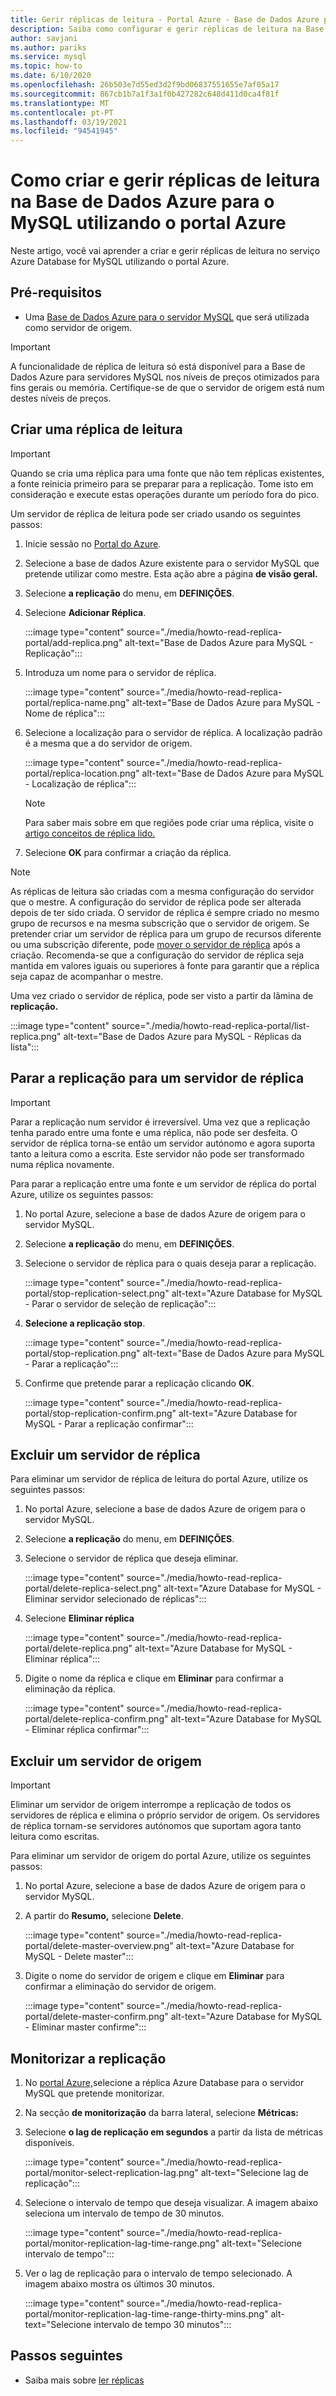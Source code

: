 ```yaml
---
title: Gerir réplicas de leitura - Portal Azure - Base de Dados Azure para MySQL
description: Saiba como configurar e gerir réplicas de leitura na Base de Dados Azure para o MySQL utilizando o portal Azure.
author: savjani
ms.author: pariks
ms.service: mysql
ms.topic: how-to
ms.date: 6/10/2020
ms.openlocfilehash: 26b503e7d55ed3d2f9bd06837551655e7af05a17
ms.sourcegitcommit: 867cb1b7a1f3a1f0b427282c648d411d0ca4f81f
ms.translationtype: MT
ms.contentlocale: pt-PT
ms.lasthandoff: 03/19/2021
ms.locfileid: "94541945"
---
```

# <a name="how-to-create-and-manage-read-replicas-in-azure-database-for-mysql-using-the-azure-portal"></a>Como criar e gerir réplicas de leitura na Base de Dados Azure para o MySQL utilizando o portal Azure

Neste artigo, você vai aprender a criar e gerir réplicas de leitura no serviço Azure Database for MySQL utilizando o portal Azure.

## <a name="prerequisites"></a>Pré-requisitos

- Uma [Base de Dados Azure para o servidor MySQL](quickstart-create-mysql-server-database-using-azure-portal.md) que será utilizada como servidor de origem.

> [!IMPORTANT]
> A funcionalidade de réplica de leitura só está disponível para a Base de Dados Azure para servidores MySQL nos níveis de preços otimizados para fins gerais ou memória. Certifique-se de que o servidor de origem está num destes níveis de preços.

## <a name="create-a-read-replica"></a>Criar uma réplica de leitura

> [!IMPORTANT]
> Quando se cria uma réplica para uma fonte que não tem réplicas existentes, a fonte reinicia primeiro para se preparar para a replicação. Tome isto em consideração e execute estas operações durante um período fora do pico.

Um servidor de réplica de leitura pode ser criado usando os seguintes passos:

1. Inicie sessão no [Portal do Azure](https://portal.azure.com/).

2. Selecione a base de dados Azure existente para o servidor MySQL que pretende utilizar como mestre. Esta ação abre a página **de visão geral.**

3. Selecione **a replicação** do menu, em **DEFINIÇÕES**.

4. Selecione **Adicionar Réplica**.

   :::image type="content" source="./media/howto-read-replica-portal/add-replica.png" alt-text="Base de Dados Azure para MySQL - Replicação":::

5. Introduza um nome para o servidor de réplica.

    :::image type="content" source="./media/howto-read-replica-portal/replica-name.png" alt-text="Base de Dados Azure para MySQL - Nome de réplica":::

6. Selecione a localização para o servidor de réplica. A localização padrão é a mesma que a do servidor de origem.

    :::image type="content" source="./media/howto-read-replica-portal/replica-location.png" alt-text="Base de Dados Azure para MySQL - Localização de réplica":::

   > [!NOTE]
   > Para saber mais sobre em que regiões pode criar uma réplica, visite o [artigo conceitos de réplica lido.](concepts-read-replicas.md) 

7. Selecione **OK** para confirmar a criação da réplica.

> [!NOTE]
> As réplicas de leitura são criadas com a mesma configuração do servidor que o mestre. A configuração do servidor de réplica pode ser alterada depois de ter sido criada. O servidor de réplica é sempre criado no mesmo grupo de recursos e na mesma subscrição que o servidor de origem. Se pretender criar um servidor de réplica para um grupo de recursos diferente ou uma subscrição diferente, pode [mover o servidor de réplica](../azure-resource-manager/management/move-resource-group-and-subscription.md) após a criação. Recomenda-se que a configuração do servidor de réplica seja mantida em valores iguais ou superiores à fonte para garantir que a réplica seja capaz de acompanhar o mestre.

Uma vez criado o servidor de réplica, pode ser visto a partir da lâmina de **replicação.**

   :::image type="content" source="./media/howto-read-replica-portal/list-replica.png" alt-text="Base de Dados Azure para MySQL - Réplicas da lista":::

## <a name="stop-replication-to-a-replica-server"></a>Parar a replicação para um servidor de réplica

> [!IMPORTANT]
> Parar a replicação num servidor é irreversível. Uma vez que a replicação tenha parado entre uma fonte e uma réplica, não pode ser desfeita. O servidor de réplica torna-se então um servidor autónomo e agora suporta tanto a leitura como a escrita. Este servidor não pode ser transformado numa réplica novamente.

Para parar a replicação entre uma fonte e um servidor de réplica do portal Azure, utilize os seguintes passos:

1. No portal Azure, selecione a base de dados Azure de origem para o servidor MySQL. 

2. Selecione **a replicação** do menu, em **DEFINIÇÕES**.

3. Selecione o servidor de réplica para o quais deseja parar a replicação.

   :::image type="content" source="./media/howto-read-replica-portal/stop-replication-select.png" alt-text="Azure Database for MySQL - Parar o servidor de seleção de replicação":::

4. **Selecione a replicação stop**.

   :::image type="content" source="./media/howto-read-replica-portal/stop-replication.png" alt-text="Base de Dados Azure para MySQL - Parar a replicação":::

5. Confirme que pretende parar a replicação clicando **OK**.

   :::image type="content" source="./media/howto-read-replica-portal/stop-replication-confirm.png" alt-text="Azure Database for MySQL - Parar a replicação confirmar":::

## <a name="delete-a-replica-server"></a>Excluir um servidor de réplica

Para eliminar um servidor de réplica de leitura do portal Azure, utilize os seguintes passos:

1. No portal Azure, selecione a base de dados Azure de origem para o servidor MySQL.

2. Selecione **a replicação** do menu, em **DEFINIÇÕES**.

3. Selecione o servidor de réplica que deseja eliminar.

   :::image type="content" source="./media/howto-read-replica-portal/delete-replica-select.png" alt-text="Azure Database for MySQL - Eliminar servidor selecionado de réplicas":::

4. Selecione **Eliminar réplica**

   :::image type="content" source="./media/howto-read-replica-portal/delete-replica.png" alt-text="Azure Database for MySQL - Eliminar réplica":::

5. Digite o nome da réplica e clique em **Eliminar** para confirmar a eliminação da réplica.  

   :::image type="content" source="./media/howto-read-replica-portal/delete-replica-confirm.png" alt-text="Azure Database for MySQL - Eliminar réplica confirmar":::

## <a name="delete-a-source-server"></a>Excluir um servidor de origem

> [!IMPORTANT]
> Eliminar um servidor de origem interrompe a replicação de todos os servidores de réplica e elimina o próprio servidor de origem. Os servidores de réplica tornam-se servidores autónomos que suportam agora tanto leitura como escritas.

Para eliminar um servidor de origem do portal Azure, utilize os seguintes passos:

1. No portal Azure, selecione a base de dados Azure de origem para o servidor MySQL.

2. A partir do **Resumo,** selecione **Delete**.

   :::image type="content" source="./media/howto-read-replica-portal/delete-master-overview.png" alt-text="Azure Database for MySQL - Delete master":::

3. Digite o nome do servidor de origem e clique em **Eliminar** para confirmar a eliminação do servidor de origem.  

   :::image type="content" source="./media/howto-read-replica-portal/delete-master-confirm.png" alt-text="Azure Database for MySQL - Eliminar master confirme":::

## <a name="monitor-replication"></a>Monitorizar a replicação

1. No [portal Azure,](https://portal.azure.com/)selecione a réplica Azure Database para o servidor MySQL que pretende monitorizar.

2. Na secção **de monitorização** da barra lateral, selecione **Métricas:**

3. Selecione **o lag de replicação em segundos** a partir da lista de métricas disponíveis.

   :::image type="content" source="./media/howto-read-replica-portal/monitor-select-replication-lag.png" alt-text="Selecione lag de replicação":::

4. Selecione o intervalo de tempo que deseja visualizar. A imagem abaixo seleciona um intervalo de tempo de 30 minutos.

   :::image type="content" source="./media/howto-read-replica-portal/monitor-replication-lag-time-range.png" alt-text="Selecione intervalo de tempo":::

5. Ver o lag de replicação para o intervalo de tempo selecionado. A imagem abaixo mostra os últimos 30 minutos.

   :::image type="content" source="./media/howto-read-replica-portal/monitor-replication-lag-time-range-thirty-mins.png" alt-text="Selecione intervalo de tempo 30 minutos":::

## <a name="next-steps"></a>Passos seguintes

- Saiba mais sobre [ler réplicas](concepts-read-replicas.md)